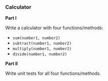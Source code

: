 ### Calculator

**Part I**

Write a calculator with four functions/methods:
- `sum(number1, number2)`
- `subtract(number1, number2)`
- `multiply(number1, number2)`
- `divide(number1, number2)`

**Part II**

Write unit tests for all four functions/methods.
